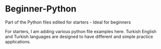# Beginner-Python
Part of the Python files edited for starters - Ideal for beginners

For starters, I am adding various python file examples here. Turkish English and Turkish languages are designed to have different and simple practice applications.
